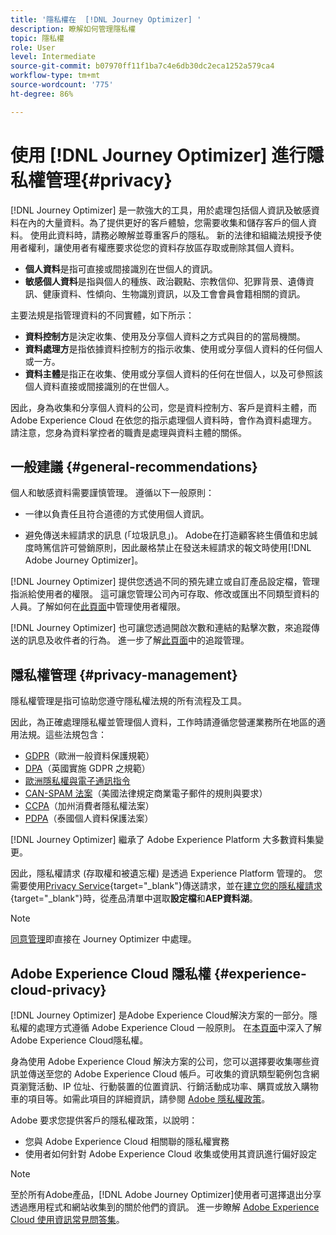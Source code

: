 ```yaml
---
title: '隱私權在  [!DNL Journey Optimizer] '
description: 瞭解如何管理隱私權
topic: 隱私權
role: User
level: Intermediate
source-git-commit: b07970ff11f1ba7c4e6db30dc2eca1252a579ca4
workflow-type: tm+mt
source-wordcount: '775'
ht-degree: 86%

---
```



# 使用 [!DNL Journey Optimizer] 進行隱私權管理{#privacy}

[!DNL Journey Optimizer] 是一款強大的工具，用於處理包括個人資訊及敏感資料在內的大量資料。為了提供更好的客戶體驗，您需要收集和儲存客戶的個人資料。 使用此資料時，請務必瞭解並尊重客戶的隱私。 新的法律和組織法規授予使用者權利，讓使用者有權應要求從您的資料存放區存取或刪除其個人資料。

* **個人資料**&#x200B;是指可直接或間接識別在世個人的資訊。
* **敏感個人資料**&#x200B;是指與個人的種族、政治觀點、宗教信仰、犯罪背景、遺傳資訊、健康資料、性傾向、生物識別資訊，以及工會會員會籍相關的資訊。

主要法規是指管理資料的不同實體，如下所示：

* **資料控制方**&#x200B;是決定收集、使用及分享個人資料之方式與目的的當局機關。
* **資料處理方**&#x200B;是指依據資料控制方的指示收集、使用或分享個人資料的任何個人或一方。
* **資料主體**&#x200B;是指正在收集、使用或分享個人資料的任何在世個人，以及可參照該個人資料直接或間接識別的在世個人。

因此，身為收集和分享個人資料的公司，您是資料控制方、客戶是資料主體，而 Adobe Experience Cloud 在依您的指示處理個人資料時，會作為資料處理方。請注意，您身為資料掌控者的職責是處理與資料主體的關係。

## 一般建議 {#general-recommendations}

個人和敏感資料需要謹慎管理。 遵循以下一般原則：

* 一律以負責任且符合道德的方式使用個人資訊。

* 避免傳送未經請求的訊息 (「垃圾訊息」)。 Adobe在打造顧客終生價值和忠誠度時篤信許可營銷原則，因此嚴格禁止在發送未經請求的報文時使用[!DNL Adobe Journey Optimizer]。

[!DNL Journey Optimizer] 提供您透過不同的預先建立或自訂產品設定檔，管理指派給使用者的權限。 這可讓您管理公司內可存取、修改或匯出不同類型資料的人員。了解如何在[此頁面](administration/permissions.md)中管理使用者權限。

[!DNL Journey Optimizer] 也可讓您透過開啟次數和連結的點擊次數，來追蹤傳送的訊息及收件者的行為。 進一步了解[此頁面](message-tracking.md)中的追蹤管理。

## 隱私權管理 {#privacy-management}

隱私權管理是指可協助您遵守隱私權法規的所有流程及工具。

因此，為正確處理隱私權並管理個人資料，工作時請遵循您營運業務所在地區的適用法規。這些法規包含：

* [GDPR](https://ec.europa.eu/info/law/law-topic/data-protection/reform/what-does-general-data-protection-regulation-gdpr-govern_en)（歐洲一般資料保護規範）
* [DPA](https://www.gov.uk/data-protection)（英國實施 GDPR 之規範）
* [歐洲隱私權與電子通訊指令](https://eur-lex.europa.eu/legal-content/EN/TXT/?uri=CELEX:02002L0058-20091219)
* [CAN-SPAM 法案](https://www.ftc.gov/tips-advice/business-center/guidance/can-spam-act-compliance-guide-business)（美國法律規定商業電子郵件的規則與要求）
* [CCPA](https://leginfo.legislature.ca.gov/faces/codes_displayText.xhtml?lawCode=CIV&amp;division=3.&amp;title=1.81.5.&amp;part=4.&amp;chapter=&amp;article=)（加州消費者隱私權法案）
* [PDPA](https://secureprivacy.ai/thailand-pdpa-summary-what-businesses-need-to-know/)（泰國個人資料保護法案）

[!DNL Journey Optimizer] 繼承了 Adobe Experience Platform 大多數資料集變更。

因此，隱私權請求 (存取權和被遺忘權) 是透過 Experience Platform 管理的。 您需要使用[Privacy Service](https://experienceleague.adobe.com/docs/experience-platform/privacy/home.html?lang=zh-Hant){target=&quot;_blank&quot;}傳送請求，並在[建立您的隱私權請求](https://experienceleague.adobe.com/docs/experience-platform/privacy/ui/user-guide.html?lang=zh-Hant#request-builder){target=&quot;_blank&quot;}時，從產品清單中選取&#x200B;**設定檔**&#x200B;和&#x200B;**AEP資料湖**。 <!--https://experienceleague.adobe.com/docs/experience-platform/privacy/home.html?lang=en).-->

>[!NOTE]
>
>[同意管理](../../help/using/consent.md)即直接在 Journey Optimizer 中處理。

## Adobe Experience Cloud 隱私權 {#experience-cloud-privacy}

[!DNL Journey Optimizer] 是Adobe Experience Cloud解決方案的一部分。隱私權的處理方式遵循 Adobe Experience Cloud 一般原則。 在[本頁面](https://www.adobe.com/tw/privacy/marketing-cloud.html)中深入了解Adobe Experience Cloud隱私權。

身為使用 Adobe Experience Cloud 解決方案的公司，您可以選擇要收集哪些資訊並傳送至您的 Adobe Experience Cloud 帳戶。可收集的資訊類型範例包含網頁瀏覽活動、IP 位址、行動裝置的位置資訊、行銷活動成功率、購買或放入購物車的項目等。如需此項目的詳細資訊，請參閱 [Adobe 隱私權政策](https://www.adobe.com/tw/privacy/policy.html)。

Adobe 要求您提供客戶的隱私權政策，以說明：

* 您與 Adobe Experience Cloud 相關聯的隱私權實務
* 使用者如何針對 Adobe Experience Cloud 收集或使用其資訊進行偏好設定

>[!NOTE]
>
>至於所有Adobe產品，[!DNL Adobe Journey Optimizer]使用者可選擇退出分享透過應用程式和網站收集到的關於他們的資訊。 進一步瞭解 [Adobe Experience Cloud 使用資訊常見問答集](https://www.adobe.com/tw/privacy/experience-cloud-usage-info-faq.html)。

<!--Because Journey Optimizer integrates with Adobe Experience Platform, where audiences are transferred from one system to another, you need to pay extra care to personal data protection.-->
